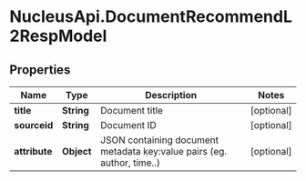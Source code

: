 # NucleusApi.DocumentRecommendL2RespModel

## Properties
Name | Type | Description | Notes
------------ | ------------- | ------------- | -------------
**title** | **String** | Document title | [optional] 
**sourceid** | **String** | Document ID | [optional] 
**attribute** | **Object** | JSON containing document metadata key:value pairs (eg. author, time..) | [optional] 


